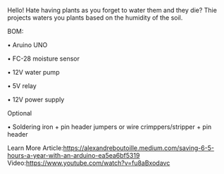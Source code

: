 Hello! Hate having plants as you forget to water them and they die? Thie projects waters you plants based on the humidity of the soil.


BOM:

 • Aruino UNO
 
 • FC-28 moisture sensor
 
 • 12V water pump
 
 • 5V relay
 
 • 12V power supply
 
 Optional
 
  • Soldering iron + pin header jumpers or wire crimppers/stripper + pin header

Learn More
Article:https://alexandreboutoille.medium.com/saving-6-5-hours-a-year-with-an-arduino-ea5ea6bf5319
Video:https://www.youtube.com/watch?v=fu8aBxodavc
